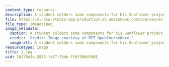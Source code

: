 ```yaml
---
content_type: resource
description: A student solders some components for his Sunflower project.
file: https://ol-ocw-studio-app-production.s3.amazonaws.com/courses/ec-s06-practical-electronics-fall-2004/1bf78e2e2832fef725deff6f308df9d8_2.jpg
file_type: image/jpeg
image_metadata:
  caption: A student solders some components for his Sunflower project.
  credit: 'Credit: Image courtesy of MIT OpenCourseWare.'
  image-alt: A student solders some components for his Sunflower project.
resourcetype: Image
title: 2.jpg
uid: 1bf78e2e-2832-fef7-25de-ff6f308df9d8
---
```


